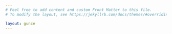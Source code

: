 ```yaml
---
# Feel free to add content and custom Front Matter to this file.
# To modify the layout, see https://jekyllrb.com/docs/themes/#overriding-theme-defaults

layout: gunce
---
```

